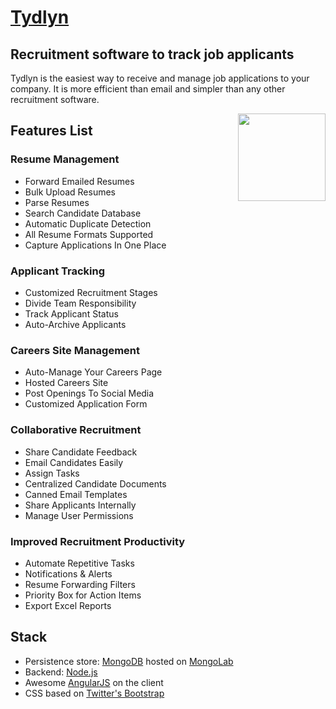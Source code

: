# [Tydlyn](http://www.tydlyn.com/)
## Recruitment software to track job applicants
Tydlyn is the easiest way to receive and manage job applications to your company. It is more efficient than email and simpler than any other recruitment software.

<img align="right" height="140" src="https://avatars3.githubusercontent.com/u/6323478?s=140">

## Features List

### Resume Management
* Forward Emailed Resumes
* Bulk Upload Resumes
* Parse Resumes
* Search Candidate Database
* Automatic Duplicate Detection
* All Resume Formats Supported
* Capture Applications In One Place

### Applicant Tracking
* Customized Recruitment Stages
* Divide Team Responsibility
* Track Applicant Status
* Auto-Archive Applicants

### Careers Site Management
* Auto-Manage Your Careers Page
* Hosted Careers Site
* Post Openings To Social Media
* Customized Application Form

### Collaborative Recruitment
* Share Candidate Feedback
* Email Candidates Easily
* Assign Tasks
* Centralized Candidate Documents
* Canned Email Templates
* Share Applicants Internally
* Manage User Permissions

### Improved Recruitment Productivity
* Automate Repetitive Tasks
* Notifications & Alerts
* Resume Forwarding Filters
* Priority Box for Action Items
* Export Excel Reports

## Stack

* Persistence store: [MongoDB](http://www.mongodb.org/) hosted on [MongoLab](https://mongolab.com/)
* Backend: [Node.js](http://nodejs.org/)
* Awesome [AngularJS](http://www.angularjs.org/) on the client
* CSS based on [Twitter's Bootstrap](http://getbootstrap.com/)